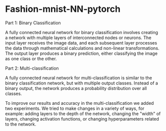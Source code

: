 # Fashion-mnist-NN-pytorch

Part 1: Binary Classification

A fully connected neural network for binary classification involves creating a network with multiple layers of interconnected nodes or neurons. The input layer receives the image data, and each subsequent layer processes the data through mathematical calculations and non-linear transformations. The output layer produces a binary prediction, either classifying the image as one class or the other.


Part 2: Multi-classification

A fully connected neural network for multi-classification is similar to the binary classification network, but with multiple output classes. Instead of a binary output, the network produces a probability distribution over all classes.

To improve our results and accuracy in the multi-classification we added two experiments. We tried to make changes in a variety of ways, for example: adding layers to the depth of the network, changing the "width" of layers, changing activation functions, or changing hyperparameters related to the network.

